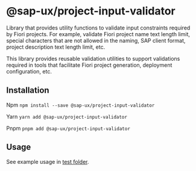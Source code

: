 # @sap-ux/project-input-validator
Library that provides utility functions to validate input constraints required by Fiori projects.
For example, validate Fiori project name text length limit, special characters that are not allowed
in the naming, SAP client format, project description text length limit, etc.

This library provides reusable validation utilities to support validations required in tools that facilitate
Fiori project generation, deployment configuration, etc. 

## Installation
Npm
`npm install --save @sap-ux/project-input-validator`

Yarn
`yarn add @sap-ux/project-input-validator`

Pnpm
`pnpm add @sap-ux/project-input-validator`

## Usage
See example usage in [test folder](./test).
